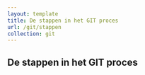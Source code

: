```yaml
---
layout: template
title: De stappen in het GIT proces
url: /git/stappen
collection: git
---
```


## De stappen in het GIT proces